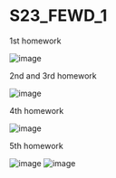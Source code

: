 # S23_FEWD_1

1st homework

![image](https://user-images.githubusercontent.com/32202610/218405136-ef600524-5558-4577-b61d-6a434c34613c.png)

2nd and 3rd homework

![image](https://user-images.githubusercontent.com/32202610/220066015-a375104b-b04b-4f21-8e87-d048c71465c0.png)

4th homework

![image](https://user-images.githubusercontent.com/32202610/224773432-0987fbae-b232-46b6-b792-41e9aba30b23.png)

5th homework

![image](https://user-images.githubusercontent.com/32202610/226733449-1f084583-b530-4838-b197-3b17197f4941.png)
![image](https://user-images.githubusercontent.com/32202610/226733504-d6f3ff78-1ff5-4caa-94be-1daa3445efc1.png)
